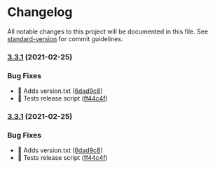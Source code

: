 # Changelog

All notable changes to this project will be documented in this file. See [standard-version](https://github.com/conventional-changelog/standard-version) for commit guidelines.

### [3.3.1](https://github.com/natura-cosmeticos/natds-ios/compare/3.3.0...3.3.1) (2021-02-25)


### Bug Fixes

* 🐛 Adds version.txt ([6dad9c8](https://github.com/natura-cosmeticos/natds-ios/commit/6dad9c861ad483d3e7258f317b7f924df1ed05c2))
* 🐛 Tests release script ([ff44c4f](https://github.com/natura-cosmeticos/natds-ios/commit/ff44c4ff8c44d9c1aef8f499ac136dc07847e4a7))

### [3.3.1](https://github.com/natura-cosmeticos/natds-ios/compare/3.3.0...3.3.1) (2021-02-25)

### Bug Fixes

* 🐛 Adds version.txt ([6dad9c8](https://github.com/natura-cosmeticos/natds-ios/commit/6dad9c861ad483d3e7258f317b7f924df1ed05c2))
* 🐛 Tests release script ([ff44c4f](https://github.com/natura-cosmeticos/natds-ios/commit/ff44c4ff8c44d9c1aef8f499ac136dc07847e4a7))
